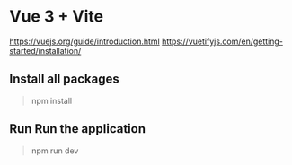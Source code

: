 # Vue 3 + Vite

<https://vuejs.org/guide/introduction.html>
<https://vuetifyjs.com/en/getting-started/installation/>

## Install all packages

> npm install

## Run Run the application

> npm run dev

